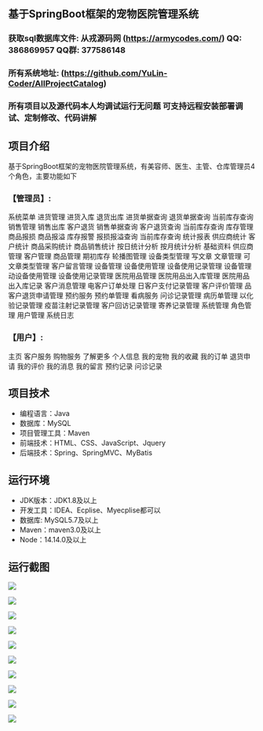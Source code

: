 ## 基于SpringBoot框架的宠物医院管理系统

###  获取sql数据库文件: 从戎源码网 (https://armycodes.com/) QQ: 386869957 QQ群: 377586148
###  所有系统地址: (https://github.com/YuLin-Coder/AllProjectCatalog) 
###  所有项目以及源代码本人均调试运行无问题 可支持远程安装部署调试、定制修改、代码讲解

## 项目介绍
基于SpringBoot框架的宠物医院管理系统，有美容师、医生、主管、仓库管理员4个角色，主要功能如下

### 【管理员】:
系统菜单
进货管理
进货入库
退货出库
进货单据查询
退货单据查询
当前库存查询
销售管理
销售出库
客户退货
销售单据查询
客户退货查询
当前库存查询
库存管理
商品报损
商品报溢
库存报警
报损报溢查询
当前库存查询
统计报表
供应商统计
客户统计
商品采购统计
商品销售统计
按日统计分析
按月统计分析
基础资料
供应商管理
客户管理
商品管理
期初库存
轮播图管理
设备类型管理
写文章
文章管理
可文章类型管理
客户留言管理
设备管理
设备使用管理
设备使用记录管理
设备管理
动设备使用管理
设备使用记录管理
医院用品管理
医院用品出入库管理
医院用品出入库记录
客户消息管理
电客户订单处理
日客户支付记录管理
客户评价管理
品客户退货申请管理
预约服务
预约单管理
看病服务
问诊记录管理
病历单管理
以化验记录管理
疫苗注射记录管理
客户回访记录管理
寄养记录管理
系统管理
角色管理
用户管理
系统日志

### 【用户】:
主页
客户服务
购物服务
了解更多
个人信息
我的宠物
我的收藏
我的订单
退货申请
我的评价
我的消息
我的留言
预约记录
问诊记录

## 项目技术
- 编程语言：Java
- 数据库：MySQL
- 项目管理工具：Maven
- 前端技术：HTML、CSS、JavaScript、Jquery
- 后端技术：Spring、SpringMVC、MyBatis

## 运行环境
- JDK版本：JDK1.8及以上
- 开发工具：IDEA、Ecplise、Myecplise都可以
- 数据库: MySQL5.7及以上
- Maven：maven3.0及以上
- Node：14.14.0及以上

## 运行截图
![](screenshot/1.png)

![](screenshot/2.png)

![](screenshot/3.png)

![](screenshot/4.png)

![](screenshot/5.png)

![](screenshot/6.png)

![](screenshot/7.png)

![](screenshot/8.png)

![](screenshot/9.png)

![](screenshot/10.png)